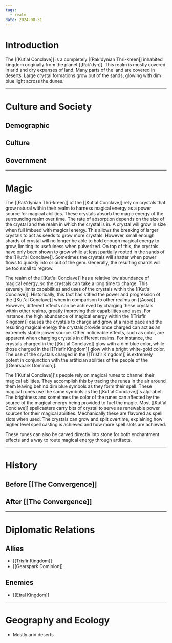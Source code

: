 ```yaml
---
tags:
  - realm
date: 2024-08-31
---
```


# Introduction

The [[Kut'al Conclave]] is a completely [[Rak'dynian Thri-kreen]] inhabited kingdom originally from the planet [[Rak'dyn]]. This realm is mostly covered in arid and dry expanses of land. Many parts of the land are covered in deserts. Large crystal formations grow out of the sands, glowing with dim blue light across the dunes.

---
# Culture and Society
## Demographic

## Culture

## Government

---
# Magic

The [[Rak'dynian Thri-kreen]] of the [[Kut'al Conclave]] rely on crystals that grow natural within their realm to harness magical energy as a power source for magical abilities. These crystals absorb the magic energy of the surrounding realm over time. The rate of absorption depends on the size of the crystal and the realm in which the crystal is in. A crystal will grow in size when full imbued with magical energy. This allows the breaking of larger crystals to act as seeds to grow more crystals. However, small enough shards of crystal will no longer be able to hold enough magical energy to grow, limiting its usefulness when pulverized. On top of this, the crystals have only been shown to grow while at least partially rooted in the sands of the [[Kut'al Conclave]]. Sometimes the crystals will shatter when power flows to quickly into or out of the gem. Generally, the resulting shards will be too small to regrow.

The realm of the [[Kut'al Conclave]] has a relative low abundance of magical energy, so the crystals can take a long time to charge. This severely limits  capabilities and uses of the crystals within the [[Kut'al Conclave]]. Historically, this fact has stifled the power and progression of the [[Kut'al Conclave]] when in comparison to other realms on [[Aosa]]. However, different effects can be achieved by charging these crystals within other realms, greatly improving their capabilities and uses. For instance, the high abundance of magical energy within the [[Trisfir Kingdom]] causes the crystals to charge and grow at a rapid pace and the resulting magical energy the crystals provide once charged can act as an extremely stable power source. Other noticeable effects, such as color, are apparent when charging crystals in different realms. For instance, the crystals charged in the [[Kut'al Conclave]] glow with a dim blue color, while those charged in the [[Trisfir Kingdom]] glow with a bright white-gold color. The use of the crystals charged in the [[Trisfir Kingdom]] is extremely potent in conjunction with the artifician abilities of the people of the [[Gearspark Dominion]].

The [[Kut'al Conclave]]'s people rely on magical runes to channel their magical abilities. They accomplish this by tracing the runes in the air around them leaving behind dim blue symbols as they form their spell. These magical runes use the same symbols as the [[Kut'al Conclave]]'s alphabet. The brightness and sometimes the color of the runes can affected by the source of the magical energy being provided to fuel the magic. Most [[Kut'al Conclave]] spellcasters carry bits of crystal to serve as renewable power sources for their magical abilities. Mechanically these are flavored as spell slots when used. The crystals can grow and split overtime, explaining how higher level spell casting is achieved and how more spell slots are achieved. 

These runes can also be carved directly into stone for both enchantment effects and a way to route magical energy through artifacts.

---
# History
## Before [[The Convergence]]

## After [[The Convergence]]

---
# Diplomatic Relations
## Allies
- [[Trisfir Kingdom]]
- [[Gearspark Dominion]]
## Enemies
- [[Etral Kingdom]]

---
# Geography and Ecology

- Mostly arid deserts 
